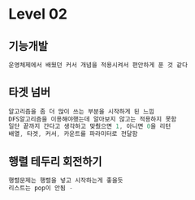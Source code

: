 # Level 02

## 기능개발

```cs
운영체제에서 배웠던 커서 개념을 적용시켜서 편안하게 푼 것 같다
```

## 타겟 넘버

```cs
알고리즘을 좀 더 많이 쓰는 부분을 시작하게 된 느낌
DFS알고리즘을 이용해야했는데 알아보지 않고는 적용하지 못함
일단 끝까지 간다고 생각하고 맞췄으면 1, 아니면 0을 리턴
배열, 타겟, 커서, 카운트를 파라미터로 전달함
```

## 행렬 테두리 회전하기

```cs
행렬문제는 행렬을 넣고 시작하는게 좋을듯
리스트는 pop이 안됨 -
```
